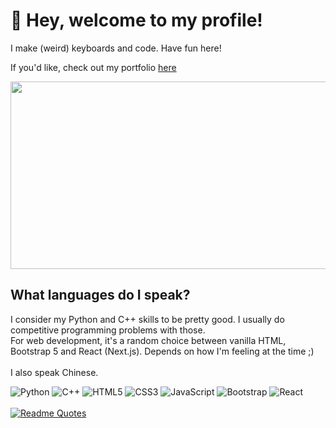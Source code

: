 # 👋 Hey, welcome to my profile!

I make (weird) keyboards and code.
Have fun here!

If you'd like, check out my portfolio [here](http://wenbang24.github.io)

<a href="https://github.com/devxb/gitanimals">
<img
  src="https://render.gitanimals.org/farms/wenbang24"
  width="600"
  height="300"
/>
</a>

## What languages do I speak?
I consider my Python and C++ skills to be pretty good. I usually do competitive programming problems with those.<br>
For web development, it's a random choice between vanilla HTML, Bootstrap 5 and React (Next.js). Depends on how I'm feeling at the time ;)<br><br>
I also speak Chinese.

![Python](https://img.shields.io/badge/python-3670A0?style=for-the-badge&logo=python&logoColor=ffdd54)
![C++](https://img.shields.io/badge/c++-%2300599C.svg?style=for-the-badge&logo=c%2B%2B&logoColor=white)
![HTML5](https://img.shields.io/badge/html5-%23E34F26.svg?style=for-the-badge&logo=html5&logoColor=white)
![CSS3](https://img.shields.io/badge/css3-%231572B6.svg?style=for-the-badge&logo=css3&logoColor=white)
![JavaScript](https://img.shields.io/badge/javascript-%23323330.svg?style=for-the-badge&logo=javascript&logoColor=%23F7DF1E)
![Bootstrap](https://img.shields.io/badge/bootstrap-%238511FA.svg?style=for-the-badge&logo=bootstrap&logoColor=white)
![React](https://img.shields.io/badge/react-%2320232a.svg?style=for-the-badge&logo=react&logoColor=%2361DAFB)
<br><br>
[![Readme Quotes](https://quotes-github-readme.vercel.app/api?type=horizontal&theme=dark)](https://github.com/piyushsuthar/github-readme-quotes)

